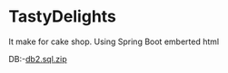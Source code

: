 # TastyDelights
 It  make for cake shop. Using  Spring Boot emberted html

 DB:-[db2.sql.zip](https://github.com/user-attachments/files/16578705/db2.sql.zip)

